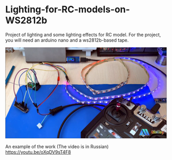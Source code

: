 #         Lighting-for-RC-models-on-WS2812b
Project of lighting and some lighting effects for RC model.
For the project, you will need an arduino nano and a ws2812b-based tape.

![Screenshot](screen.png)

An example of the work (The video is in Russian) https://youtu.be/oXqDV9sT4F8
